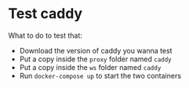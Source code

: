 # Test caddy

What to do to test that:

- Download the version of caddy you wanna test
- Put a copy inside the `proxy` folder named `caddy`
- Put a copy inside the `ws` folder named `caddy`
- Run `docker-compose up` to start the two containers
